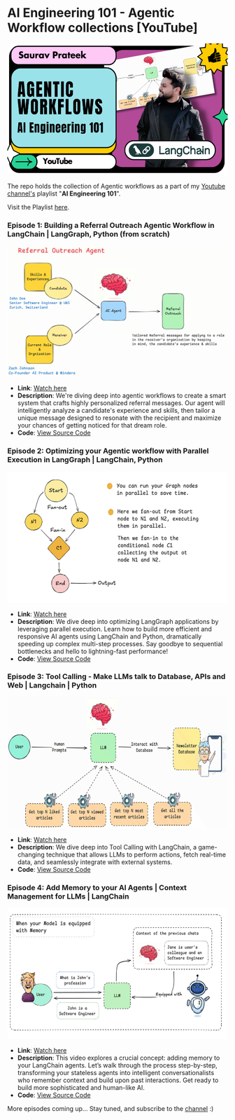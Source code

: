 # AI Engineering 101 - Agentic Workflow collections [YouTube]

<img src="./media/banner.png" width=520 height=300>

The repo holds the collection of Agentic workflows as a part of my [Youtube channel's](https://www.youtube.com/@saurav_prateek_) playlist "**AI Engineering 101**".

Visit the Playlist [here](https://www.youtube.com/playlist?list=PL3tZ_eA1QJswSQrpDveVkIH-wElOmsxQT).

### Episode 1: Building a Referral Outreach Agentic Workflow in LangChain | LangGraph, Python (from scratch)

<img src="./media/outreach-agent.png" width=520 height=300>

- **Link**: [Watch here](https://youtu.be/FjUNgQw4HZ8?si=_KhshHtjh3XxOAxV)
- **Description**: We're diving deep into agentic workflows to create a smart system that crafts highly personalized referral messages. Our agent will intelligently analyze a candidate's experience and skills, then tailor a unique message designed to resonate with the recipient and maximize your chances of getting noticed for that dream role.
- **Code**: [View Source Code](https://github.com/SauravP97/agentic-workflows/tree/main/outreach-agent)

### Episode 2: Optimizing your Agentic workflow with Parallel Execution in LangGraph | LangChain, Python

<img src="./media/parallel-execute.png" width=520 height=300>

- **Link**: [Watch here](https://youtu.be/mMzAbhnOgXQ?si=ul5oHiu01yUlPfRn)
- **Description**: We dive deep into optimizing LangGraph applications by leveraging parallel execution. Learn how to build more efficient and responsive AI agents using LangChain and Python, dramatically speeding up complex multi-step processes. Say goodbye to sequential bottlenecks and hello to lightning-fast performance!
- **Code**: [View Source Code](https://github.com/SauravP97/agentic-workflows/tree/main/parallel-execution)

### Episode 3: Tool Calling - Make LLMs talk to Database, APIs and Web | Langchain | Python

<img src="./media/tool-call.png" width=520 height=300>

- **Link**: [Watch here](https://youtu.be/Occy4R56hig?si=msX2C7GA4RfefZoQ)
- **Description**:  We dive deep into Tool Calling with LangChain, a game-changing technique that allows LLMs to perform actions, fetch real-time data, and seamlessly integrate with external systems.
- **Code**: [View Source Code](https://github.com/SauravP97/agentic-workflows/tree/main/tool-calls)


### Episode 4: Add Memory to your AI Agents | Context Management for LLMs | LangChain

<img src="./media/memory-agent.png" width=520 height=300>

- **Link**: [Watch here](https://youtu.be/Occy4R56hig?si=msX2C7GA4RfefZoQ)
- **Description**:  This video explores a crucial concept: adding memory to your LangChain agents. Let’s walk through the process step-by-step, transforming your stateless agents into intelligent conversationalists who remember context and build upon past interactions. Get ready to build more sophisticated and human-like AI. 
- **Code**: [View Source Code](https://github.com/SauravP97/AI-Engineering-101/tree/main/memory-agent)

More episodes coming up...
Stay tuned, and subscribe to the [channel](https://www.youtube.com/@saurav_prateek_) :)
